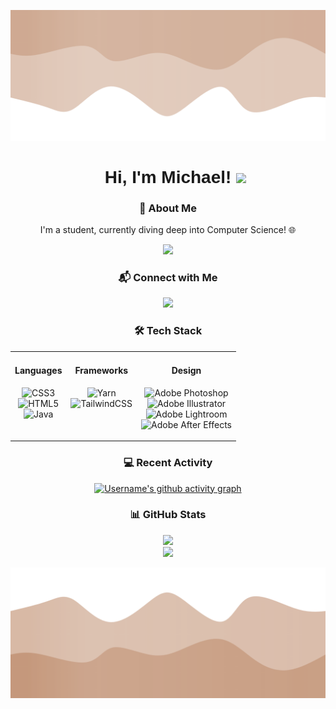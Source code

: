 ![Header](./header.png)
<style>
@import url('https://fonts.googleapis.com/css2?family=IBM+Plex+Mono:ital,wght@0,100;0,200;0,300;0,400;0,500;0,600;0,700;1,100;1,200;1,300;1,400;1,500;1,600;1,700&family=IBM+Plex+Sans:ital,wght@0,100;0,200;0,300;0,400;0,500;0,600;0,700;1,100;1,200;1,300;1,400;1,500;1,600;1,700&family=Inconsolata:wght@200..900&display=swap');
</style>

<div id="toc">
  <ul align="center" style="list-style: none">
    <summary>
      <h1 style="font-family: 'IBM Plex Sans', sans-serif;">
        Hi, I'm Michael!
        <img src="https://user-images.githubusercontent.com/73097560/115834477-dbab4500-a447-11eb-908a-139a6edaec5c.gif">
      </h1>
    </summary>
  </ul>
</div>

<div align="center">
  <h3>🚀 About Me</h3>
  <p>I'm a student, currently diving deep into Computer Science! 🌐</p>

[![](https://visitcount.itsvg.in/api?id=michael-kudrik&label=Profile%20Views&color=7&icon=2&pretty=true)](https://visitcount.itsvg.in)

</div>

<div align="center">
  <h3>📬 Connect with Me</h3>

  <a href="https://linkedin.com/in/michael-kudrik">
    <img src="https://img.shields.io/badge/LinkedIn-%230077B5.svg?&style=for-the-badge&logo=linkedin&logoColor=white" />
  </a>
</div>

<div align="center">
  <h3>🛠 Tech Stack</h3>
  <table>
    <tr>
      <td align="center" valign="top">
        <h4>Languages</h4>

![CSS3](https://img.shields.io/badge/CSS3-%231572B6.svg?style=plastic&logo=css3&logoColor=white)<br/>
![HTML5](https://img.shields.io/badge/HTML5-%23E34F26.svg?style=plastic&logo=html5&logoColor=white)<br/>
![Java](https://img.shields.io/badge/Java-%23ED8B00.svg?style=plastic&logo=openjdk&logoColor=white)

</td>
<td align="center" valign="top">
<h4>Frameworks</h4>

![Yarn](https://img.shields.io/badge/Yarn-%232C8EBB.svg?style=plastic&logo=yarn&logoColor=white)<br/>
![TailwindCSS](https://img.shields.io/badge/Tailwind%20CSS-%2338B2AC.svg?style=plastic&logo=tailwind-css&logoColor=white)

</td>
<td align="center" valign="top">
<h4>Design</h4>

![Adobe Photoshop](https://img.shields.io/badge/Adobe%20Photoshop-%2331A8FF.svg?style=plastic&logo=Adobe%20Photoshop&logoColor=white)<br/>
![Adobe Illustrator](https://img.shields.io/badge/Adobe%20Illustrator-%23FF9A00.svg?style=plastic&logo=Adobe%20Illustrator&logoColor=white)<br/>
![Adobe Lightroom](https://img.shields.io/badge/Adobe%20Lightroom-31A8FF.svg?style=plastic&logo=Adobe%20Lightroom&logoColor=white)<br/>
![Adobe After Effects](https://img.shields.io/badge/Adobe%20After%20Effects-9999FF.svg?style=plastic&logo=Adobe%20After%20Effects&logoColor=white)

</td>
</tr>

  </table>
</div>

<div align="center">
  <h3>💻 Recent Activity</h3>

[![Username's github activity graph](https://github-readme-activity-graph.vercel.app/graph?username=michael-kudrik&theme=monokai)](https://github.com/michael-kudrik)

</div>

<div align="center">
  <h3>📊 GitHub Stats</h3>

![](https://github-readme-stats.vercel.app/api?username=michael-kudrik&theme=kacho_ga&hide_border=false&include_all_commits=true&count_private=true)<br/>
![](https://github-readme-stats.vercel.app/api/top-langs/?username=michael-kudrik&theme=kacho_ga&hide_border=false&include_all_commits=true&count_private=true&layout=compact)

</div>

![Footer](./footer.png)
